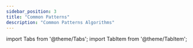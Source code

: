 ```yaml
---
sidebar_position: 3
title: "Common Patterns"
description: "Common Patterns Algorithms"
---
```

import Tabs from '@theme/Tabs';
import TabItem from '@theme/TabItem';

